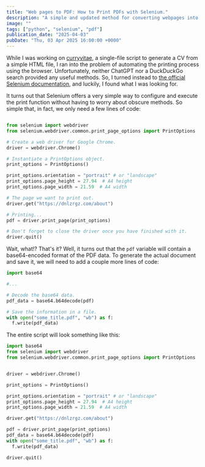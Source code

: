 ```yaml
---
title: "Web pages to PDF: How to Print PDFs with Selenium."
description: "A simple and updated method for converting webpages into PDF documents using Selenium and Python."
image: ""
tags: ["python", "selenium", "pdf"]
publication_date: "2025-04-03"
pubDate: "Thu, 03 Apr 2025 16:00:00 +0000"
---
```


While I was working on [curryvitae](/projects/curryvitae.html), a single-file script to generate a CV from a simple HTML file, I ran into the problem of automating the printing process using the browser. Unfortunately, neither ChatGPT nor a DuckDuckGo search provided any useful methods. So, I turned instead to [the official Selenium documentation](https://www.selenium.dev/documentation/webdriver/interactions/print_page/), and luckily, I found what I was looking for.

It turns out that Selenium offers a very simple way to configure and execute the print function without having to worry about obscure methods. So simple that, in fact, we only need a few lines of code:

```python

from selenium import webdriver
from selenium.webdriver.common.print_page_options import PrintOptions

# Create a web driver for Google Chrome.
driver = webdriver.Chrome()

# Instantiate a PrintOptions object.
print_options = PrintOptions()

print_options.orientation = "portrait" # or "landscape"
print_options.page_height = 27.94  # A4 height
print_options.page_width = 21.59  # A4 width

# The page we want to print out.
driver.get("https://dnlzrgz.com/about")

# Printing...
pdf = driver.print_page(print_options)

# Don't forget to close the driver once you have finished with it.
driver.quit()
```

Wait, what!? That's it? Well, it turns out that the `pdf` variable will contain a base64-encoded format of the PDF data. To generate the actual document and save it, we will need to add a couple more lines of code:

```python
import base64

#...

# Decode the base64 data.
pdf_data = base64.b64decode(pdf)

# Save the information in a file.
with open("some_title.pdf", "wb") as f:
  f.write(pdf_data)
```

The entire script will look something like this:

```python
import base64
from selenium import webdriver
from selenium.webdriver.common.print_page_options import PrintOptions


driver = webdriver.Chrome()

print_options = PrintOptions()

print_options.orientation = "portrait" # or "landscape"
print_options.page_height = 27.94  # A4 height
print_options.page_width = 21.59  # A4 width

driver.get("https://dnlzrgz.com/about")

pdf = driver.print_page(print_options)
pdf_data = base64.b64decode(pdf)
with open("some_title.pdf", "wb") as f:
  f.write(pdf_data)

driver.quit()

```
